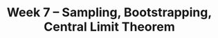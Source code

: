 ---
    title: Week 7 – Sampling, Bootstrapping, Central Limit Theorem
    weekNumber: 7
    
    days:
      - date: 2023-11-13
        events: 
          "**LEC 16**{: .label .label-lecture } Central Limit Theorem":
            "[CIT 14.3-14.4](https://inferentialthinking.com/chapters/14/4/Central_Limit_Theorem.html)"
      - date: 2023-11-15
        events:
          "**LEC 18**{: .label .label-lecture } CLT, Sample Size":
            "[CIT 14.6](https://inferentialthinking.com/chapters/14/6/Choosing_a_Sample_Size.html)"

          "**DIS 7**{: .label .label-disc } Quiz 3: Confidence Intervals & Normal Distribution":    
      - date: 2023-11-17
        events:
          "**LEC 20**{: .label .label-disc } Models":

      - date: 2023-11-18
        events:
          "**Lab 5**{: .label .label-lab } Resampling and Bootstrapping":
---